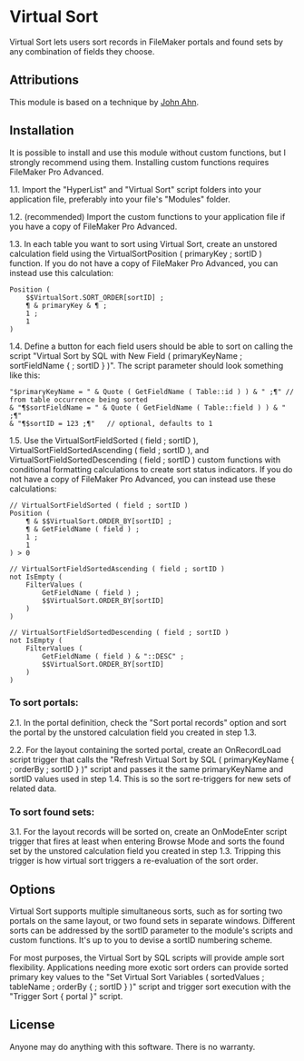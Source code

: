 # Virtual Sort

Virtual Sort lets users sort records in FileMaker portals and found sets by any combination of fields they choose.

## Attributions

This module is based on a technique by [John Ahn][1].

[1]: http://www.filemakerhacks.com/?p=5357 "FM 12 ExecuteSQL 'Unconference' Session"

## Installation

It is possible to install and use this module without custom functions, but I strongly recommend using them. Installing custom functions requires FileMaker Pro Advanced.

1.1. Import the "HyperList" and "Virtual Sort" script folders into your application file, preferably into your file's "Modules" folder.

1.2. (recommended) Import the custom functions to your application file if you have a copy of FileMaker Pro Advanced.

1.3. In each table you want to sort using Virtual Sort, create an unstored calculation field using the VirtualSortPosition ( primaryKey ; sortID ) function. If you do not have a copy of FileMaker Pro Advanced, you can instead use this calculation:

	Position (
		$$VirtualSort.SORT_ORDER[sortID] ;
		¶ & primaryKey & ¶ ;
		1 ;
		1
	)

1.4. Define a button for each field users should be able to sort on calling the script "Virtual Sort by SQL with New Field ( primaryKeyName ; sortFieldName { ; sortID } )". The script parameter should look something like this:

	"$primaryKeyName = " & Quote ( GetFieldName ( Table::id ) ) & " ;¶"	// from table occurrence being sorted
	& "¶$sortFieldName = " & Quote ( GetFieldName ( Table::field ) ) & " ;¶"
	& "¶$sortID = 123 ;¶"	// optional, defaults to 1

1.5. Use the VirtualSortFieldSorted ( field ; sortID ), VirtualSortFieldSortedAscending ( field ; sortID ), and VirtualSortFieldSortedDescending ( field ; sortID ) custom functions with conditional formatting calculations to create sort status indicators. If you do not have a copy of FileMaker Pro Advanced, you can instead use these calculations:

	// VirtualSortFieldSorted ( field ; sortID )
	Position (
		¶ & $$VirtualSort.ORDER_BY[sortID] ;
		¶ & GetFieldName ( field ) ;
		1 ;
		1
	) > 0

	// VirtualSortFieldSortedAscending ( field ; sortID )
	not IsEmpty (
		FilterValues (
			GetFieldName ( field ) ;
			$$VirtualSort.ORDER_BY[sortID]
		)
	)

	// VirtualSortFieldSortedDescending ( field ; sortID )
	not IsEmpty (
		FilterValues (
			GetFieldName ( field ) & "::DESC" ;
			$$VirtualSort.ORDER_BY[sortID]
		)
	)

### To sort portals:

2.1. In the portal definition, check the "Sort portal records" option and sort the portal by the unstored calculation field you created in step 1.3.

2.2. For the layout containing the sorted portal, create an OnRecordLoad script trigger that calls the "Refresh Virtual Sort by SQL ( primaryKeyName { ; orderBy ; sortID } )" script and passes it the same primaryKeyName and sortID values used in step 1.4. This is so the sort re-triggers for new sets of related data.

### To sort found sets:

3.1. For the layout records will be sorted on, create an OnModeEnter script trigger that fires at least when entering Browse Mode and sorts the found set by the unstored calculation field you created in step 1.3. Tripping this trigger is how virtual sort triggers a re-evaluation of the sort order.

## Options

Virtual Sort supports multiple simultaneous sorts, such as for sorting two portals on the same layout, or two found sets in separate windows. Different sorts can be addressed by the sortID parameter to the module's scripts and custom functions. It's up to you to devise a sortID numbering scheme.

For most purposes, the Virtual Sort by SQL scripts will provide ample sort flexibility. Applications needing more exotic sort orders can provide sorted primary key values to the "Set Virtual Sort Variables ( sortedValues ; tableName ; orderBy { ; sortID } )" script and trigger sort execution with the "Trigger Sort { portal }" script.

## License

Anyone may do anything with this software. There is no warranty.
